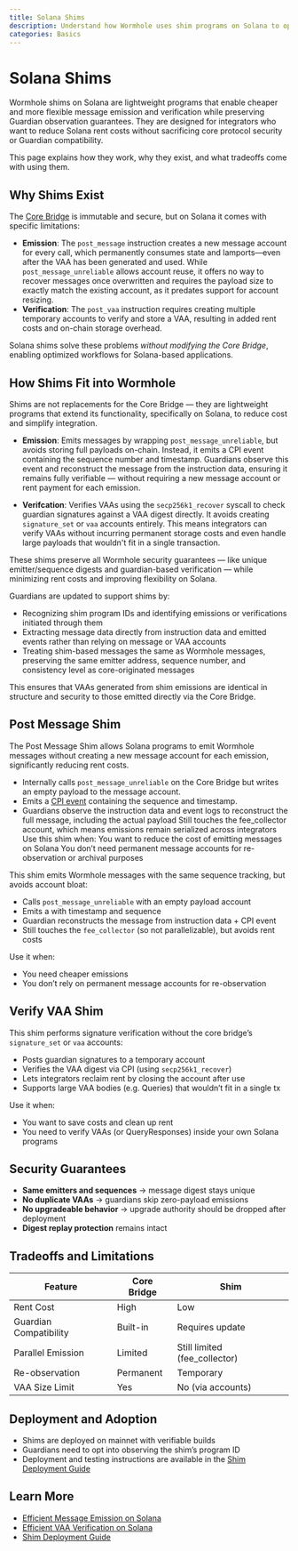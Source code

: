 ```yaml
---
title: Solana Shims
description: Understand how Wormhole uses shim programs on Solana to optimize message emission and VAA verification without modifying the Core Bridge.
categories: Basics
---
```


# Solana Shims

Wormhole shims on Solana are lightweight programs that enable cheaper and more flexible message emission and verification while preserving Guardian observation guarantees. They are designed for integrators who want to reduce Solana rent costs without sacrificing core protocol security or Guardian compatibility.

This page explains how they work, why they exist, and what tradeoffs come with using them.

## Why Shims Exist

The [Core Bridge](/docs/protocol/infrastructure/core-contracts/) is immutable and secure, but on Solana it comes with specific limitations:

- **Emission**: The `post_message` instruction creates a new message account for every call, which permanently consumes state and lamports—even after the VAA has been generated and used. While `post_message_unreliable` allows account reuse, it offers no way to recover messages once overwritten and requires the payload size to exactly match the existing account, as it predates support for account resizing.
- **Verification**: The `post_vaa` instruction requires creating multiple temporary accounts to verify and store a VAA, resulting in added rent costs and on-chain storage overhead.

Solana shims solve these problems _without modifying the Core Bridge_, enabling optimized workflows for Solana-based applications.

## How Shims Fit into Wormhole

Shims are not replacements for the Core Bridge — they are lightweight programs that extend its functionality, specifically on Solana, to reduce cost and simplify integration.

- **Emission**: Emits messages by wrapping `post_message_unreliable`, but avoids storing full payloads on-chain. Instead, it emits a CPI event containing the sequence number and timestamp. Guardians observe this event and reconstruct the message from the instruction data, ensuring it remains fully verifiable — without requiring a new message account or rent payment for each emission.

- **Verifcation**: Verifies VAAs using the `secp256k1_recover` syscall to check guardian signatures against a VAA digest directly. It avoids creating `signature_set` or `vaa` accounts entirely. This means integrators can verify VAAs without incurring permanent storage costs and even handle large payloads that wouldn't fit in a single transaction.

These shims preserve all Wormhole security guarantees — like unique emitter/sequence digests and guardian-based verification — while minimizing rent costs and improving flexibility on Solana.

Guardians are updated to support shims by:

- Recognizing shim program IDs and identifying emissions or verifications initiated through them
- Extracting message data directly from instruction data and emitted events rather than relying on message or VAA accounts
- Treating shim-based messages the same as Wormhole messages, preserving the same emitter address, sequence number, and consistency level as core-originated messages

This ensures that VAAs generated from shim emissions are identical in structure and security to those emitted directly via the Core Bridge.

## Post Message Shim

The Post Message Shim allows Solana programs to emit Wormhole messages without creating a new message account for each emission, significantly reducing rent costs.

- Internally calls `post_message_unreliable` on the Core Bridge but writes an empty payload to the message account.
- Emits a [CPI event](https://book.anchor-lang.com/anchor_in_depth/events.html#cpi-events) containing the sequence and timestamp.
- Guardians observe the instruction data and event logs to reconstruct the full message, including the actual payload
Still touches the fee_collector account, which means emissions remain serialized across integrators
Use this shim when:
You want to reduce the cost of emitting messages on Solana
You don’t need permanent message accounts for re-observation or archival purposes





This shim emits Wormhole messages with the same sequence tracking, but avoids account bloat:

- Calls `post_message_unreliable` with an empty payload account
- Emits a  with timestamp and sequence
- Guardian reconstructs the message from instruction data + CPI event
- Still touches the `fee_collector` (so not parallelizable), but avoids rent costs

Use it when:
- You need cheaper emissions
- You don’t rely on permanent message accounts for re-observation

## Verify VAA Shim

This shim performs signature verification without the core bridge’s `signature_set` or `vaa` accounts:

- Posts guardian signatures to a temporary account
- Verifies the VAA digest via CPI (using `secp256k1_recover`)
- Lets integrators reclaim rent by closing the account after use
- Supports large VAA bodies (e.g. Queries) that wouldn’t fit in a single tx

Use it when:
- You want to save costs and clean up rent
- You need to verify VAAs (or QueryResponses) inside your own Solana programs

## Security Guarantees

- **Same emitters and sequences** → message digest stays unique
- **No duplicate VAAs** → guardians skip zero-payload emissions
- **No upgradeable behavior** → upgrade authority should be dropped after deployment
- **Digest replay protection** remains intact

## Tradeoffs and Limitations

| Feature | Core Bridge | Shim |
|--------|-------------|------|
| Rent Cost | High | Low |
| Guardian Compatibility | Built-in | Requires update |
| Parallel Emission | Limited | Still limited (fee_collector) |
| Re-observation | Permanent | Temporary |
| VAA Size Limit | Yes | No (via accounts) |

## Deployment and Adoption

- Shims are deployed on mainnet with verifiable builds
- Guardians need to opt into observing the shim’s program ID
- Deployment and testing instructions are available in the [Shim Deployment Guide](../guides/shim-deployment.md)

## Learn More

- [Efficient Message Emission on Solana](../guides/efficient-solana-emission.md)
- [Efficient VAA Verification on Solana](../guides/efficient-solana-verification.md)
- [Shim Deployment Guide](../guides/shim-deployment.md)


<!--- 

diagram or table explaining message accounts per emission and how shims avoid them. ??
Explain tradeoffs of message permanence vs. cheaper emissions.

Add short explanation and link to Anchor CPI events: Anchor Events
Explain how Guardian observation works with shim events vs. accounts.
Add explanation of why costs drop despite higher CU. Add cost model explanation: rent (lamports) vs compute (CU)

Add an illustration showing Core Bridge creating PDAs per message vs. Shim using logs

Add a table comparing core verification vs shim approach.

Explain how more CU can still be cheaper due to rent savings.

Explain what "verifiable builds" are and why dropping upgrade authority matters.




Wormhole uses two shims:

- post_message_shim: for emitting messages cheaply
- verify_vaa_shim: for verifying VAAs in a cost-effective way

how messages/VAAs are handled on Solana
important distinctions vs. the traditional Core Bridge model
technical constraints like account creation, CPI limits, Guardian observation behavior, etc.

how it's used in practice
how Guardian observation works
why it's safe
what tradeoffs

--->